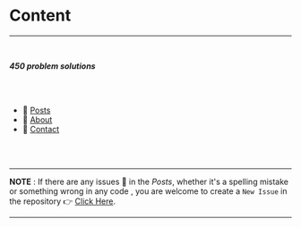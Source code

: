 # Content
---

<br>

***450 problem solutions***

<br>
<br>

* 📝 [Posts](posts.md)
* 🤵 [About](about.md)
* 🤙 [Contact](Contact.md)

<br>
<br>


---
**NOTE** :  If there are any issues 😬 in the *Posts*, whether it's a spelling mistake or something wrong in any code , you are welcome to create a `New Issue` in the repository 👉 [Click Here](https://github.com/jaswanth-0821/450_DSA_Problems/issues "Issues").

---
